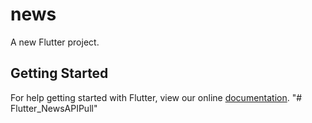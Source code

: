 # news

A new Flutter project.

## Getting Started

For help getting started with Flutter, view our online
[documentation](https://flutter.io/).
"# Flutter_NewsAPIPull" 
